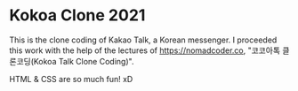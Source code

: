 # Kokoa Clone 2021

This is the clone coding of Kakao Talk, a Korean messenger.
I proceeded this work with the help of the lectures of
https://nomadcoder.co, "코코아톡 클론코딩(Kokoa Talk Clone Coding)".

HTML & CSS are so much fun! xD
